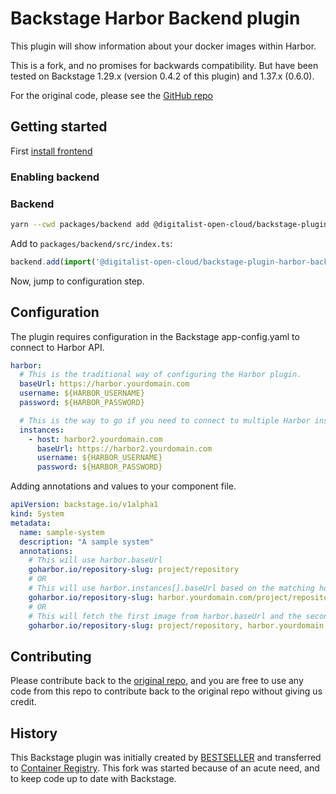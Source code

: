 # Backstage Harbor Backend plugin

This plugin will show information about your docker images within Harbor.

This is a fork, and no promises for backwards compatibility. But have been tested on Backstage 1.29.x (version 0.4.2 of this plugin) and 1.37.x (0.6.0).

For the original code, please see the [GitHub repo](https://github.com/container-registry/backstage-plugin-harbor-backend)

## Getting started

First [install frontend](https://github.com/Digitalist-Open-Cloud/backstage-plugin-harbor)

### Enabling backend

### Backend

```bash
yarn --cwd packages/backend add @digitalist-open-cloud/backstage-plugin-harbor-backend
```

Add to `packages/backend/src/index.ts`:

```ts
backend.add(import('@digitalist-open-cloud/backstage-plugin-harbor-backend'))
```

Now, jump to configuration step.

## Configuration

The plugin requires configuration in the Backstage app-config.yaml to connect to Harbor API.

```yaml
harbor:
  # This is the traditional way of configuring the Harbor plugin.
  baseUrl: https://harbor.yourdomain.com
  username: ${HARBOR_USERNAME}
  password: ${HARBOR_PASSWORD}

  # This is the way to go if you need to connect to multiple Harbor instances. You can also combine those approaches.
  instances:
    - host: harbor2.yourdomain.com
      baseUrl: https://harbor2.yourdomain.com
      username: ${HARBOR_USERNAME}
      password: ${HARBOR_PASSWORD}
```

Adding annotations and values to your component file.

```yaml
apiVersion: backstage.io/v1alpha1
kind: System
metadata:
  name: sample-system
  description: "A sample system"
  annotations:
    # This will use harbor.baseUrl
    goharbor.io/repository-slug: project/repository
    # OR
    # This will use harbor.instances[].baseUrl based on the matching host
    goharbor.io/repository-slug: harbor.yourdomain.com/project/repository
    # OR
    # This will fetch the first image from harbor.baseUrl and the second image from harbor.instances[].baseUrl
    goharbor.io/repository-slug: project/repository, harbor.yourdomain.com/project/repository
```

## Contributing

Please contribute back to the [original repo](https://github.com/container-registry/), and you are free to use any code from this repo to contribute back to the original repo without giving us credit.

## History

This Backstage plugin was initially created by [BESTSELLER](https://github.com/BESTSELLER) and transferred to [Container Registry](https://github.com/container-registry/). This fork was started because of an acute need, and to keep code up to date with Backstage.
